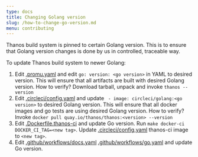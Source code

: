 ```yaml
---
type: docs
title: Changing Golang version
slug: /how-to-change-go-version.md
menu: contributing
---
```


Thanos build system is pinned to certain Golang version. This is to ensure that Golang version changes is done by us in controlled, traceable way.

To update Thanos build system to newer Golang:

1. Edit [.promu.yaml](../../.promu.yml) and edit `go: version: <go version>` in YAML to desired version. This will ensure that all artifacts are built with desired Golang version. How to verify? Download tarball, unpack and invoke `thanos --version`
2. Edit [.circleci/config.yaml](../../.circleci/config.yml) and update ` - image: circleci/golang:<go version>` to desired Golang version. This will ensure that all docker images and go tests are using desired Golang version. How to verify? Invoke `docker pull quay.io/thanos/thanos:<version> --version`
3. Edit [.Dockerfile.thanos-ci](../../Dockerfile.thanos-ci) and update Go version. Run `make docker-ci DOCKER_CI_TAG=<new tag>`. Update [.circleci/config.yaml](../../.circleci/config.yml) thanos-ci image to `<new tag>`.
4. Edit [.github/workflows/docs.yaml](../../.github/workflows/docs.yaml) [.github/workflows/go.yaml](../../.github/workflows/go.yaml) and update Go version.
